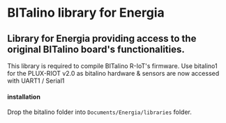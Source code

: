 # BITalino library for Energia

## Library for Energia providing access to the original BITalino board's functionalities.  

This library is required to compile BITalino R-IoT's firmware.
Use bitalino1 for the PLUX-RIOT v2.0 as bitalino hardware & sensors are now accessed with UART1 / Serial1

#### installation

Drop the bitalino folder into `Documents/Energia/libraries` folder.
